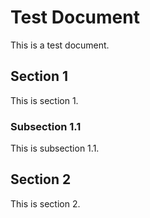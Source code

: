 # Test Document
This is a test document.

## Section 1
This is section 1.

### Subsection 1.1
This is subsection 1.1.

## Section 2
This is section 2.
